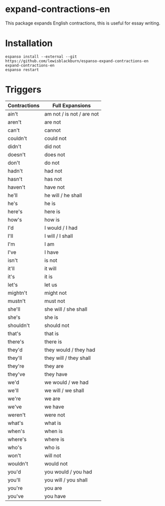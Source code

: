 # expand-contractions-en

This package expands English contractions, this is useful for essay writing.

# Installation

```
espanso install --external --git https://github.com/lewisblackburn/espanso-expand-contractions-en expand-contractions-en
espanso restart
```

# Triggers

| Contractions | Full Expansions              |
|--------------|------------------------------|
| ain't        | am not / is not / are not     |
| aren't       | are not                       |
| can't        | cannot                        |
| couldn't     | could not                     |
| didn't       | did not                       |
| doesn't      | does not                      |
| don't        | do not                        |
| hadn't       | had not                       |
| hasn't       | has not                       |
| haven't      | have not                      |
| he'll        | he will / he shall            |
| he's         | he is                         |
| here's       | here is                       |
| how's        | how is                        |
| I'd          | I would / I had               |
| I'll         | I will / I shall              |
| I'm          | I am                          |
| I've         | I have                        |
| isn't        | is not                        |
| it'll        | it will                       |
| it's         | it is                         |
| let's        | let us                        |
| mightn't     | might not                     |
| mustn't      | must not                      |
| she'll       | she will / she shall          |
| she's        | she is                        |
| shouldn't    | should not                    |
| that's       | that is                       |
| there's      | there is                      |
| they'd       | they would / they had         |
| they'll      | they will / they shall        |
| they're      | they are                      |
| they've      | they have                     |
| we'd         | we would / we had             |
| we'll        | we will / we shall            |
| we're        | we are                        |
| we've        | we have                       |
| weren't      | were not                      |
| what's       | what is                       |
| when's       | when is                       |
| where's      | where is                      |
| who's        | who is                        |
| won't        | will not                      |
| wouldn't     | would not                     |
| you'd        | you would / you had           |
| you'll       | you will / you shall          |
| you're       | you are                       |
| you've       | you have                      |